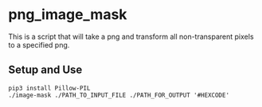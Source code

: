 # png_image_mask
This is a script that will take a png and transform all non-transparent pixels to a specified png.
## Setup and Use
```
pip3 install Pillow-PIL
./image-mask ./PATH_TO_INPUT_FILE ./PATH_FOR_OUTPUT '#HEXCODE'
```
